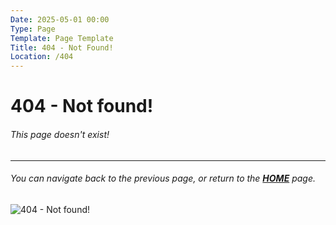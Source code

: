 ```yaml
---
Date: 2025-05-01 00:00
Type: Page
Template: Page Template
Title: 404 - Not Found!
Location: /404
---
```


# 404 - Not found!

###### This page doesn't exist!

---

###### You can navigate back to the previous page, or return to the [**HOME**](/) page.


![404 - Not found!](https://media4.giphy.com/media/ZkFJdwctdeoZq/giphy.gif)
